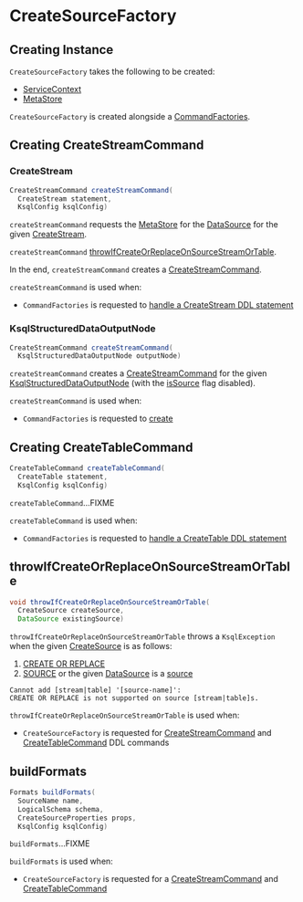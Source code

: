 # CreateSourceFactory

## Creating Instance

`CreateSourceFactory` takes the following to be created:

* <span id="serviceContext"> [ServiceContext](ServiceContext.md)
* <span id="metaStore"> [MetaStore](MetaStore.md)

`CreateSourceFactory` is created alongside a [CommandFactories](CommandFactories.md#createSourceFactory).

## <span id="createStreamCommand"> Creating CreateStreamCommand

### <span id="createStreamCommand-CreateStream"> CreateStream

```java
CreateStreamCommand createStreamCommand(
  CreateStream statement,
  KsqlConfig ksqlConfig)
```

`createStreamCommand` requests the [MetaStore](#metaStore) for the [DataSource](MetaStore.md#getSource) for the given [CreateStream](parser/CreateStream.md).

`createStreamCommand` [throwIfCreateOrReplaceOnSourceStreamOrTable](#throwIfCreateOrReplaceOnSourceStreamOrTable).

In the end, `createStreamCommand` creates a [CreateStreamCommand](CreateStreamCommand.md).

`createStreamCommand` is used when:

* `CommandFactories` is requested to [handle a CreateStream DDL statement](CommandFactories.md#handleCreateStream)

### <span id="createStreamCommand-KsqlStructuredDataOutputNode"> KsqlStructuredDataOutputNode

```java
CreateStreamCommand createStreamCommand(
  KsqlStructuredDataOutputNode outputNode)
```

`createStreamCommand` creates a [CreateStreamCommand](CreateStreamCommand.md) for the given [KsqlStructuredDataOutputNode](KsqlStructuredDataOutputNode.md) (with the [isSource](CreateStreamCommand.md#isSource) flag disabled).

`createStreamCommand` is used when:

* `CommandFactories` is requested to [create](CommandFactories.md#create)

## <span id="createTableCommand"> Creating CreateTableCommand

```java
CreateTableCommand createTableCommand(
  CreateTable statement,
  KsqlConfig ksqlConfig)
```

`createTableCommand`...FIXME

`createTableCommand` is used when:

* `CommandFactories` is requested to [handle a CreateTable DDL statement](CommandFactories.md#handleCreateTable)

## <span id="throwIfCreateOrReplaceOnSourceStreamOrTable"> throwIfCreateOrReplaceOnSourceStreamOrTable

```java
void throwIfCreateOrReplaceOnSourceStreamOrTable(
  CreateSource createSource,
  DataSource existingSource)
```

`throwIfCreateOrReplaceOnSourceStreamOrTable` throws a `KsqlException` when the given [CreateSource](parser/CreateSource.md) is as follows:

1. [CREATE OR REPLACE](parser/CreateSource.md#isOrReplace)
1. [SOURCE](parser/CreateSource.md#isSource) or the given [DataSource](DataSource.md) is a [source](DataSource.md#isSource)

```text
Cannot add [stream|table] '[source-name]':
CREATE OR REPLACE is not supported on source [stream|table]s.
```

`throwIfCreateOrReplaceOnSourceStreamOrTable` is used when:

* `CreateSourceFactory` is requested for [CreateStreamCommand](#createStreamCommand) and [CreateTableCommand](#createTableCommand) DDL commands

## <span id="buildFormats"> buildFormats

```java
Formats buildFormats(
  SourceName name,
  LogicalSchema schema,
  CreateSourceProperties props,
  KsqlConfig ksqlConfig)
```

`buildFormats`...FIXME

`buildFormats` is used when:

* `CreateSourceFactory` is requested for a [CreateStreamCommand](CreateSourceFactory.md#createStreamCommand) and [CreateTableCommand](CreateSourceFactory.md#createTableCommand)
